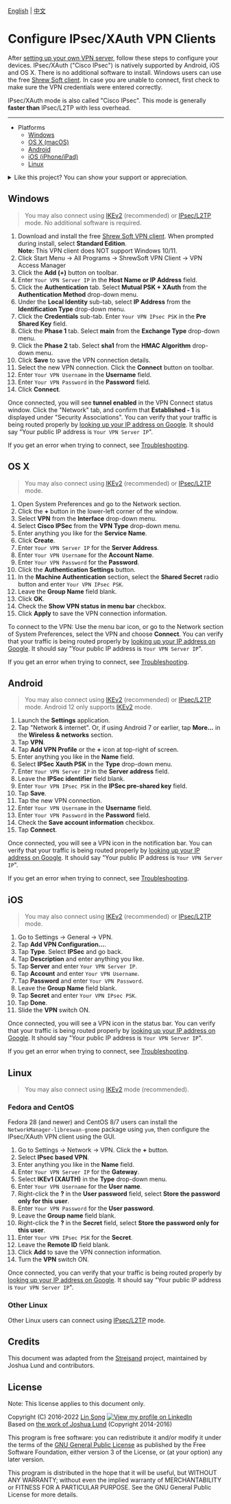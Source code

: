 [English](clients-xauth.md) | [中文](clients-xauth-zh.md)

# Configure IPsec/XAuth VPN Clients

After [setting up your own VPN server](https://github.com/hwdsl2/setup-ipsec-vpn), follow these steps to configure your devices. IPsec/XAuth ("Cisco IPsec") is natively supported by Android, iOS and OS X. There is no additional software to install. Windows users can use the free [Shrew Soft client](https://www.shrew.net/download/vpn). In case you are unable to connect, first check to make sure the VPN credentials were entered correctly.

IPsec/XAuth mode is also called "Cisco IPsec". This mode is generally **faster than** IPsec/L2TP with less overhead.

---
* Platforms
  * [Windows](#windows)
  * [OS X (macOS)](#os-x)
  * [Android](#android)
  * [iOS (iPhone/iPad)](#ios)
  * [Linux](#linux)

<details>
<summary>
Like this project? You can show your support or appreciation.
</summary>

<a href="https://ko-fi.com/hwdsl2" target="_blank"><img height="36" width="187" src="images/kofi2.png" border="0" alt="Buy Me a Coffee at ko-fi.com" /></a> &nbsp;&nbsp;<a href="https://coindrop.to/hwdsl2" target="_blank"><img src="images/embed-button.png" height="36" width="145" border="0" alt="Coindrop.to me" /></a>

Supporter-only content is available. [Click to see details](https://ko-fi.com/hwdsl2).
</details>

## Windows

> You may also connect using [IKEv2](ikev2-howto.md) (recommended) or [IPsec/L2TP](clients.md) mode. No additional software is required.

1. Download and install the free [Shrew Soft VPN client](https://www.shrew.net/download/vpn). When prompted during install, select **Standard Edition**.   
   **Note:** This VPN client does NOT support Windows 10/11.
1. Click Start Menu -> All Programs -> ShrewSoft VPN Client -> VPN Access Manager
1. Click the **Add (+)** button on toolbar.
1. Enter `Your VPN Server IP` in the **Host Name or IP Address** field.
1. Click the **Authentication** tab. Select **Mutual PSK + XAuth** from the **Authentication Method** drop-down menu.
1. Under the **Local Identity** sub-tab, select **IP Address** from the **Identification Type** drop-down menu.
1. Click the **Credentials** sub-tab. Enter `Your VPN IPsec PSK` in the **Pre Shared Key** field.
1. Click the **Phase 1** tab. Select **main** from the **Exchange Type** drop-down menu.
1. Click the **Phase 2** tab. Select **sha1** from the **HMAC Algorithm** drop-down menu.
1. Click **Save** to save the VPN connection details.
1. Select the new VPN connection. Click the **Connect** button on toolbar.
1. Enter `Your VPN Username` in the **Username** field.
1. Enter `Your VPN Password` in the **Password** field.
1. Click **Connect**.

Once connected, you will see **tunnel enabled** in the VPN Connect status window. Click the "Network" tab, and confirm that **Established - 1** is displayed under "Security Associations". You can verify that your traffic is being routed properly by [looking up your IP address on Google](https://www.google.com/search?q=my+ip). It should say "Your public IP address is `Your VPN Server IP`".

If you get an error when trying to connect, see [Troubleshooting](clients.md#troubleshooting).

## OS X

> You may also connect using [IKEv2](ikev2-howto.md) (recommended) or [IPsec/L2TP](clients.md) mode.

1. Open System Preferences and go to the Network section.
1. Click the **+** button in the lower-left corner of the window.
1. Select **VPN** from the **Interface** drop-down menu.
1. Select **Cisco IPSec** from the **VPN Type** drop-down menu.
1. Enter anything you like for the **Service Name**.
1. Click **Create**.
1. Enter `Your VPN Server IP` for the **Server Address**.
1. Enter `Your VPN Username` for the **Account Name**.
1. Enter `Your VPN Password` for the **Password**.
1. Click the **Authentication Settings** button.
1. In the **Machine Authentication** section, select the **Shared Secret** radio button and enter `Your VPN IPsec PSK`.
1. Leave the **Group Name** field blank.
1. Click **OK**.
1. Check the **Show VPN status in menu bar** checkbox.
1. Click **Apply** to save the VPN connection information.

To connect to the VPN: Use the menu bar icon, or go to the Network section of System Preferences, select the VPN and choose **Connect**. You can verify that your traffic is being routed properly by [looking up your IP address on Google](https://www.google.com/search?q=my+ip). It should say "Your public IP address is `Your VPN Server IP`".

If you get an error when trying to connect, see [Troubleshooting](clients.md#troubleshooting).

## Android

> You may also connect using [IKEv2](ikev2-howto.md) (recommended) or [IPsec/L2TP](clients.md) mode. Android 12 only supports [IKEv2](ikev2-howto.md) mode.

1. Launch the **Settings** application.
1. Tap "Network & internet". Or, if using Android 7 or earlier, tap **More...** in the **Wireless & networks** section.
1. Tap **VPN**.
1. Tap **Add VPN Profile** or the **+** icon at top-right of screen.
1. Enter anything you like in the **Name** field.
1. Select **IPSec Xauth PSK** in the **Type** drop-down menu.
1. Enter `Your VPN Server IP` in the **Server address** field.
1. Leave the **IPSec identifier** field blank.
1. Enter `Your VPN IPsec PSK` in the **IPSec pre-shared key** field.
1. Tap **Save**.
1. Tap the new VPN connection.
1. Enter `Your VPN Username` in the **Username** field.
1. Enter `Your VPN Password` in the **Password** field.
1. Check the **Save account information** checkbox.
1. Tap **Connect**.

Once connected, you will see a VPN icon in the notification bar. You can verify that your traffic is being routed properly by [looking up your IP address on Google](https://www.google.com/search?q=my+ip). It should say "Your public IP address is `Your VPN Server IP`".

If you get an error when trying to connect, see [Troubleshooting](clients.md#troubleshooting).

## iOS

> You may also connect using [IKEv2](ikev2-howto.md) (recommended) or [IPsec/L2TP](clients.md) mode.

1. Go to Settings -> General -> VPN.
1. Tap **Add VPN Configuration...**.
1. Tap **Type**. Select **IPSec** and go back.
1. Tap **Description** and enter anything you like.
1. Tap **Server** and enter `Your VPN Server IP`.
1. Tap **Account** and enter `Your VPN Username`.
1. Tap **Password** and enter `Your VPN Password`.
1. Leave the **Group Name** field blank.
1. Tap **Secret** and enter `Your VPN IPsec PSK`.
1. Tap **Done**.
1. Slide the **VPN** switch ON.

Once connected, you will see a VPN icon in the status bar. You can verify that your traffic is being routed properly by [looking up your IP address on Google](https://www.google.com/search?q=my+ip). It should say "Your public IP address is `Your VPN Server IP`".

If you get an error when trying to connect, see [Troubleshooting](clients.md#troubleshooting).

## Linux

> You may also connect using [IKEv2](ikev2-howto.md) mode (recommended).

### Fedora and CentOS

Fedora 28 (and newer) and CentOS 8/7 users can install the `NetworkManager-libreswan-gnome` package using `yum`, then configure the IPsec/XAuth VPN client using the GUI.

1. Go to Settings -> Network -> VPN. Click the **+** button.
1. Select **IPsec based VPN**.
1. Enter anything you like in the **Name** field.
1. Enter `Your VPN Server IP` for the **Gateway**.
1. Select **IKEv1 (XAUTH)** in the **Type** drop-down menu.
1. Enter `Your VPN Username` for the **User name**.
1. Right-click the **?** in the **User password** field, select **Store the password only for this user**.
1. Enter `Your VPN Password` for the **User password**.
1. Leave the **Group name** field blank.
1. Right-click the **?** in the **Secret** field, select **Store the password only for this user**.
1. Enter `Your VPN IPsec PSK` for the **Secret**.
1. Leave the **Remote ID** field blank.
1. Click **Add** to save the VPN connection information.
1. Turn the **VPN** switch ON.

Once connected, you can verify that your traffic is being routed properly by [looking up your IP address on Google](https://www.google.com/search?q=my+ip). It should say "Your public IP address is `Your VPN Server IP`".

### Other Linux

Other Linux users can connect using [IPsec/L2TP](clients.md#linux) mode.

## Credits

This document was adapted from the [Streisand](https://github.com/StreisandEffect/streisand) project, maintained by Joshua Lund and contributors.

## License

Note: This license applies to this document only.

Copyright (C) 2016-2022 [Lin Song](https://github.com/hwdsl2) [![View my profile on LinkedIn](https://static.licdn.com/scds/common/u/img/webpromo/btn_viewmy_160x25.png)](https://www.linkedin.com/in/linsongui)   
Based on [the work of Joshua Lund](https://github.com/StreisandEffect/streisand/blob/6aa6b6b2735dd829ca8c417d72eb2768a89b6639/playbooks/roles/l2tp-ipsec/templates/instructions.md.j2) (Copyright 2014-2016)

This program is free software: you can redistribute it and/or modify it under the terms of the [GNU General Public License](https://www.gnu.org/licenses/gpl.html) as published by the Free Software Foundation, either version 3 of the License, or (at your option) any later version.

This program is distributed in the hope that it will be useful, but WITHOUT ANY WARRANTY; without even the implied warranty of MERCHANTABILITY or FITNESS FOR A PARTICULAR PURPOSE. See the GNU General Public License for more details.
